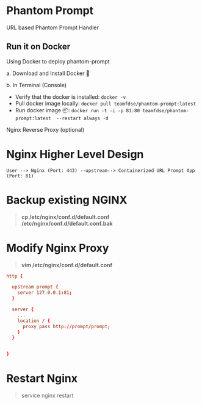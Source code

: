 # Phantom Prompt

URL based Phantom Prompt Handler


## Run it on Docker

Using Docker to deploy phantom-prompt

a. Download and Install Docker 🐳

b. In Terminal (Console)

- Verify that the docker is installed: `docker -v`
- Pull docker image locally: `docker pull teamfdse/phantom-prompt:latest`
- Run docker image 📦: `docker run -t -i -p 81:80 teamfdse/phantom-prompt:latest  --restart always -d`



Nginx Reverse Proxy (optional)

# Nginx Higher Level Design

```
User --> Nginx (Port: 443) --upstream--> Containerized URL Prompt App (Port: 81)
```


# Backup existing NGINX
> **cp /etc/nginx/conf.d/default.conf /etc/nginx/conf.d/default.conf.bak**

# Modify Nginx Proxy
> **vim /etc/nginx/conf.d/default.conf**


```conf
http {

  upstream prompt {
    server 127.0.0.1:81;
  }

  server {
    ...
    location / {
      proxy_pass http://prompt/prompt;
    }
  }


}
```

# Restart Nginx
> service nginx restart 
